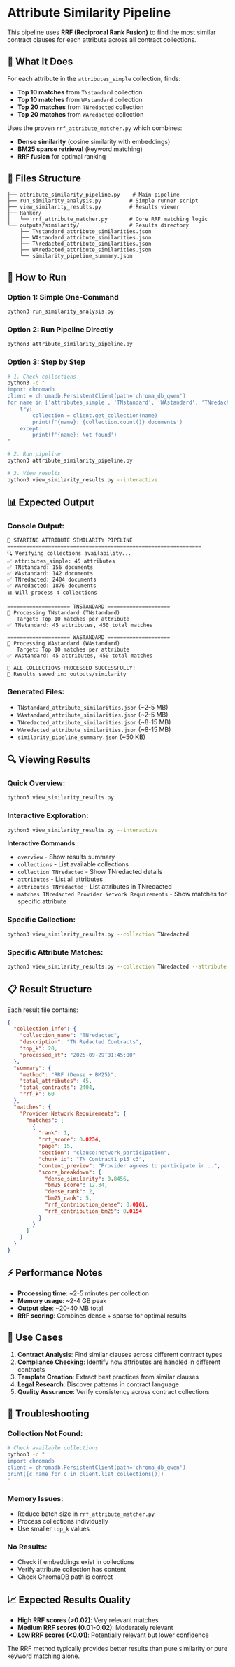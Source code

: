 # Attribute Similarity Pipeline

This pipeline uses **RRF (Reciprocal Rank Fusion)** to find the most similar contract clauses for each attribute across all contract collections.

## 🎯 **What It Does**

For each attribute in the `attributes_simple` collection, finds:
- **Top 10 matches** from `TNstandard` collection
- **Top 10 matches** from `WAstandard` collection  
- **Top 20 matches** from `TNredacted` collection
- **Top 20 matches** from `WAredacted` collection

Uses the proven `rrf_attribute_matcher.py` which combines:
- **Dense similarity** (cosine similarity with embeddings)
- **BM25 sparse retrieval** (keyword matching)
- **RRF fusion** for optimal ranking

## 📁 **Files Structure**

```
├── attribute_similarity_pipeline.py    # Main pipeline
├── run_similarity_analysis.py         # Simple runner script
├── view_similarity_results.py         # Results viewer
├── Ranker/
│   └── rrf_attribute_matcher.py       # Core RRF matching logic
└── outputs/similarity/                # Results directory
    ├── TNstandard_attribute_similarities.json
    ├── WAstandard_attribute_similarities.json
    ├── TNredacted_attribute_similarities.json
    ├── WAredacted_attribute_similarities.json
    └── similarity_pipeline_summary.json
```

## 🚀 **How to Run**

### **Option 1: Simple One-Command**
```bash
python3 run_similarity_analysis.py
```

### **Option 2: Run Pipeline Directly**
```bash
python3 attribute_similarity_pipeline.py
```

### **Option 3: Step by Step**
```bash
# 1. Check collections
python3 -c "
import chromadb
client = chromadb.PersistentClient(path='chroma_db_qwen')
for name in ['attributes_simple', 'TNstandard', 'WAstandard', 'TNredacted', 'WAredacted']:
    try:
        collection = client.get_collection(name)
        print(f'{name}: {collection.count()} documents')
    except:
        print(f'{name}: Not found')
"

# 2. Run pipeline
python3 attribute_similarity_pipeline.py

# 3. View results
python3 view_similarity_results.py --interactive
```

## 📊 **Expected Output**

### **Console Output:**
```
🚀 STARTING ATTRIBUTE SIMILARITY PIPELINE
==============================================================
🔍 Verifying collections availability...
✅ attributes_simple: 45 attributes
✅ TNstandard: 156 documents
✅ WAstandard: 142 documents  
✅ TNredacted: 2404 documents
✅ WAredacted: 1876 documents
📊 Will process 4 collections

==================== TNSTANDARD ====================
🔄 Processing TNstandard (TNstandard)
   Target: Top 10 matches per attribute
✅ TNstandard: 45 attributes, 450 total matches

==================== WASTANDARD ====================
🔄 Processing WAstandard (WAstandard)
   Target: Top 10 matches per attribute
✅ WAstandard: 45 attributes, 450 total matches

🎉 ALL COLLECTIONS PROCESSED SUCCESSFULLY!
📁 Results saved in: outputs/similarity
```

### **Generated Files:**
- `TNstandard_attribute_similarities.json` (~2-5 MB)
- `WAstandard_attribute_similarities.json` (~2-5 MB)
- `TNredacted_attribute_similarities.json` (~8-15 MB)
- `WAredacted_attribute_similarities.json` (~8-15 MB)
- `similarity_pipeline_summary.json` (~50 KB)

## 🔍 **Viewing Results**

### **Quick Overview:**
```bash
python3 view_similarity_results.py
```

### **Interactive Exploration:**
```bash
python3 view_similarity_results.py --interactive
```

**Interactive Commands:**
- `overview` - Show results summary
- `collections` - List available collections
- `collection TNredacted` - Show TNredacted details
- `attributes` - List all attributes
- `attributes TNredacted` - List attributes in TNredacted
- `matches TNredacted Provider Network Requirements` - Show matches for specific attribute

### **Specific Collection:**
```bash
python3 view_similarity_results.py --collection TNredacted
```

### **Specific Attribute Matches:**
```bash
python3 view_similarity_results.py --collection TNredacted --attribute "Provider Network Requirements"
```

## 📋 **Result Structure**

Each result file contains:

```json
{
  "collection_info": {
    "collection_name": "TNredacted",
    "description": "TN Redacted Contracts",
    "top_k": 20,
    "processed_at": "2025-09-29T01:45:00"
  },
  "summary": {
    "method": "RRF (Dense + BM25)",
    "total_attributes": 45,
    "total_contracts": 2404,
    "rrf_k": 60
  },
  "matches": {
    "Provider Network Requirements": {
      "matches": [
        {
          "rank": 1,
          "rrf_score": 0.0234,
          "page": 15,
          "section": "clause:network_participation",
          "chunk_id": "TN_Contract1_p15_c3",
          "content_preview": "Provider agrees to participate in...",
          "score_breakdown": {
            "dense_similarity": 0.8456,
            "bm25_score": 12.34,
            "dense_rank": 2,
            "bm25_rank": 5,
            "rrf_contribution_dense": 0.0161,
            "rrf_contribution_bm25": 0.0154
          }
        }
      ]
    }
  }
}
```

## ⚡ **Performance Notes**

- **Processing time**: ~2-5 minutes per collection
- **Memory usage**: ~2-4 GB peak
- **Output size**: ~20-40 MB total
- **RRF scoring**: Combines dense + sparse for optimal results

## 🎯 **Use Cases**

1. **Contract Analysis**: Find similar clauses across different contract types
2. **Compliance Checking**: Identify how attributes are handled in different contracts
3. **Template Creation**: Extract best practices from similar clauses
4. **Legal Research**: Discover patterns in contract language
5. **Quality Assurance**: Verify consistency across contract collections

## 🔧 **Troubleshooting**

### **Collection Not Found:**
```bash
# Check available collections
python3 -c "
import chromadb
client = chromadb.PersistentClient(path='chroma_db_qwen')
print([c.name for c in client.list_collections()])
"
```

### **Memory Issues:**
- Reduce batch size in `rrf_attribute_matcher.py`
- Process collections individually
- Use smaller `top_k` values

### **No Results:**
- Check if embeddings exist in collections
- Verify attribute collection has content
- Check ChromaDB path is correct

## 📈 **Expected Results Quality**

- **High RRF scores (>0.02)**: Very relevant matches
- **Medium RRF scores (0.01-0.02)**: Moderately relevant  
- **Low RRF scores (<0.01)**: Potentially relevant but lower confidence

The RRF method typically provides better results than pure similarity or pure keyword matching alone.
